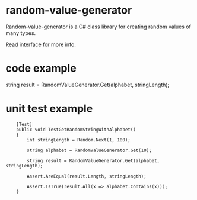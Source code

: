 # random-value-generator

Random-value-generator is a C# class library for creating random values of many types.

Read interface for more info.

# code example

string result = RandomValueGenerator.Get(alphabet, stringLength);

# unit test example

        [Test]
        public void TestGetRandomStringWithAlphabet()
        {
            int stringLength = Random.Next(1, 100);

            string alphabet = RandomValueGenerator.Get(10);

            string result = RandomValueGenerator.Get(alphabet, stringLength);

            Assert.AreEqual(result.Length, stringLength);

            Assert.IsTrue(result.All(x => alphabet.Contains(x)));
        }
